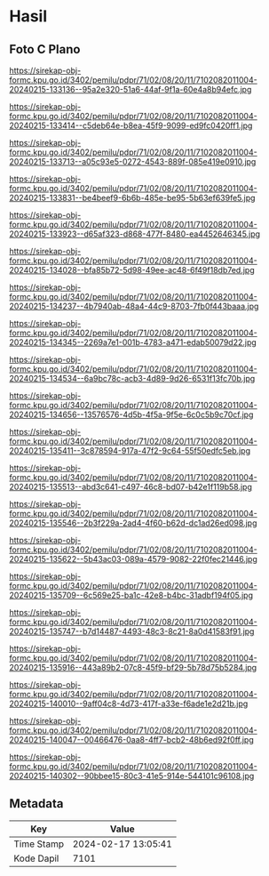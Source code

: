 # Hasil

## Foto C Plano

https://sirekap-obj-formc.kpu.go.id/3402/pemilu/pdpr/71/02/08/20/11/7102082011004-20240215-133136--95a2e320-51a6-44af-9f1a-60e4a8b94efc.jpg

https://sirekap-obj-formc.kpu.go.id/3402/pemilu/pdpr/71/02/08/20/11/7102082011004-20240215-133414--c5deb64e-b8ea-45f9-9099-ed9fc0420ff1.jpg

https://sirekap-obj-formc.kpu.go.id/3402/pemilu/pdpr/71/02/08/20/11/7102082011004-20240215-133713--a05c93e5-0272-4543-889f-085e419e0910.jpg

https://sirekap-obj-formc.kpu.go.id/3402/pemilu/pdpr/71/02/08/20/11/7102082011004-20240215-133831--be4beef9-6b6b-485e-be95-5b63ef639fe5.jpg

https://sirekap-obj-formc.kpu.go.id/3402/pemilu/pdpr/71/02/08/20/11/7102082011004-20240215-133923--d65af323-d868-477f-8480-ea4452646345.jpg

https://sirekap-obj-formc.kpu.go.id/3402/pemilu/pdpr/71/02/08/20/11/7102082011004-20240215-134028--bfa85b72-5d98-49ee-ac48-6f49f18db7ed.jpg

https://sirekap-obj-formc.kpu.go.id/3402/pemilu/pdpr/71/02/08/20/11/7102082011004-20240215-134237--4b7940ab-48a4-44c9-8703-7fb0f443baaa.jpg

https://sirekap-obj-formc.kpu.go.id/3402/pemilu/pdpr/71/02/08/20/11/7102082011004-20240215-134345--2269a7e1-001b-4783-a471-edab50079d22.jpg

https://sirekap-obj-formc.kpu.go.id/3402/pemilu/pdpr/71/02/08/20/11/7102082011004-20240215-134534--6a9bc78c-acb3-4d89-9d26-6531f13fc70b.jpg

https://sirekap-obj-formc.kpu.go.id/3402/pemilu/pdpr/71/02/08/20/11/7102082011004-20240215-134656--13576576-4d5b-4f5a-9f5e-6c0c5b9c70cf.jpg

https://sirekap-obj-formc.kpu.go.id/3402/pemilu/pdpr/71/02/08/20/11/7102082011004-20240215-135411--3c878594-917a-47f2-9c64-55f50edfc5eb.jpg

https://sirekap-obj-formc.kpu.go.id/3402/pemilu/pdpr/71/02/08/20/11/7102082011004-20240215-135513--abd3c641-c497-46c8-bd07-b42e1f119b58.jpg

https://sirekap-obj-formc.kpu.go.id/3402/pemilu/pdpr/71/02/08/20/11/7102082011004-20240215-135546--2b3f229a-2ad4-4f60-b62d-dc1ad26ed098.jpg

https://sirekap-obj-formc.kpu.go.id/3402/pemilu/pdpr/71/02/08/20/11/7102082011004-20240215-135622--5b43ac03-089a-4579-9082-22f0fec21446.jpg

https://sirekap-obj-formc.kpu.go.id/3402/pemilu/pdpr/71/02/08/20/11/7102082011004-20240215-135709--6c569e25-ba1c-42e8-b4bc-31adbf194f05.jpg

https://sirekap-obj-formc.kpu.go.id/3402/pemilu/pdpr/71/02/08/20/11/7102082011004-20240215-135747--b7d14487-4493-48c3-8c21-8a0d41583f91.jpg

https://sirekap-obj-formc.kpu.go.id/3402/pemilu/pdpr/71/02/08/20/11/7102082011004-20240215-135916--443a89b2-07c8-45f9-bf29-5b78d75b5284.jpg

https://sirekap-obj-formc.kpu.go.id/3402/pemilu/pdpr/71/02/08/20/11/7102082011004-20240215-140010--9aff04c8-4d73-417f-a33e-f6ade1e2d21b.jpg

https://sirekap-obj-formc.kpu.go.id/3402/pemilu/pdpr/71/02/08/20/11/7102082011004-20240215-140047--00466476-0aa8-4ff7-bcb2-48b6ed92f0ff.jpg

https://sirekap-obj-formc.kpu.go.id/3402/pemilu/pdpr/71/02/08/20/11/7102082011004-20240215-140302--90bbee15-80c3-41e5-914e-544101c96108.jpg


## Metadata

| Key        | Value               |
| ---------- | ------------------- |
| Time Stamp | 2024-02-17 13:05:41 |
| Kode Dapil | 7101                |



